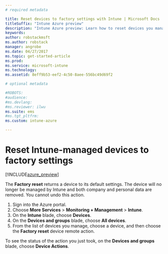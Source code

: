 ```yaml
---
# required metadata

title: Reset devices to factory settings with Intune | Microsoft Docs
titleSuffix: "Intune Azure preview"
description: "Intune Azure preview: Learn how to reset devices you manage with Intune to their factory settings."
keywords:
author: robstackmsft
ms.author: robstack
manager: angrobe
ms.date: 04/27/2017
ms.topic: get-started-article
ms.prod:
ms.service: microsoft-intune
ms.technology:
ms.assetid: 8eff9b53-eef2-4c50-8aee-556bc49d69f2

# optional metadata

#ROBOTS:
#audience:
#ms.devlang:
#ms.reviewer: ilwu
ms.suite: ems
#ms.tgt_pltfrm:
ms.custom: intune-azure

---
```


# Reset Intune-managed devices to factory settings


[!INCLUDE[azure_preview](../includes/azure_preview.md)]

The **Factory reset** returns a device to its default settings. The device will no longer be managed by Intune and both company and personal data are removed. You cannot undo this action.

1. Sign into the Azure portal.
2. Choose **More Services** > **Monitoring + Management** > **Intune**.
3. On the **Intune** blade, choose **Devices**.
4. On the **Devices and groups** blade, choose **All devices**.
5. From the list of devices you manage, choose a device, and then choose the **Factory reset** device remote action.

To see the status of the action you just took, on the **Devices and groups** blade, choose **Device Actions**.

